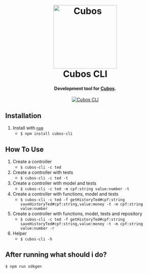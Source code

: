 <h1 align="center">
  <br>
  <a href="https://cubos.io"><img src="https://user-images.githubusercontent.com/8952441/75359066-94044a00-5892-11ea-9ea6-2027e027870f.jpeg" alt="Cubos" width="200"></a>
  <br>
  Cubos CLI
  <br>
</h1>

<h4 align="center">Development tool for <a href="http://cubos.io" target="_blank">Cubos</a>.</h4>

<p align="center">
  <a href="https://badge.fury.io/js/cubos-cli">
    <img src="https://badge.fury.io/js/cubos-cli.svg"
         alt="Cubos CLI">
  </a>
</p>

**Installation**
---

1. Install with [`npm`](https://www.npmjs.com/package/cubos-cli)
    + `$ npm install cubos-cli`

**How To Use**
---

1. Create a controller
    + `$ cubos-cli -c ted`
2. Create a controller with tests
    + `$ cubos-cli -c ted -t`
3. Create a controller with model and tests
    + `$ cubos-cli -c ted -m cpf:string value:number -t`
4. Create a controller with functions,  model and tests
    + `$ cubos-cli -c ted -f getHistoryTed#cpf:string saveHistoryTed#cpf:string,value:money -t -m cpf:string value:number`
5. Create a controller with functions,  model, tests and repository
    + `$ cubos-cli -c ted -f getHistoryTed#cpf:string saveHistoryTed#cpf:string,value:money -t -m cpf:string value:number -r`
6. Helper
    + `$ cubos-cli -h`
    
**After running what should i do?**
---

`$ npm run sdkgen`

